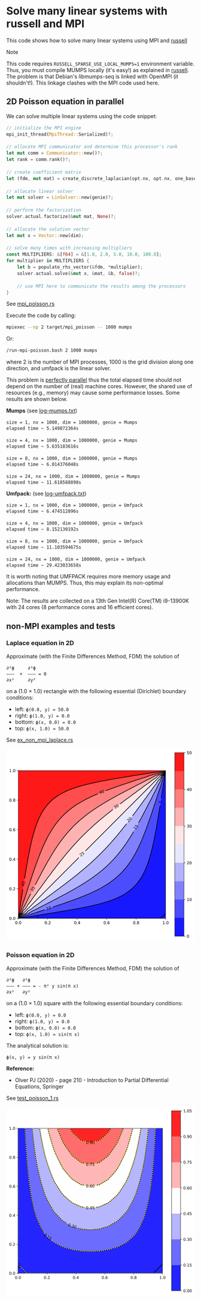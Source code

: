 # Solve many linear systems with russell and MPI

This code shows how to solve many linear systems using MPI and [russell](https://github.com/cpmech/russell/)

> [!NOTE]
> This code requires `RUSSELL_SPARSE_USE_LOCAL_MUMPS=1` environment variable. Thus, you must compile MUMPS locally (it's easy!) as explained in [russell](https://github.com/cpmech/russell/). The problem is that Debian's libmumps-seq is linked with OpenMPI (it shouldn't!). This linkage clashes with the MPI code used here.

## 2D Poisson equation in parallel

We can solve multiple linear systems using the code snippet:

```rust
// initialize the MPI engine
mpi_init_thread(MpiThread::Serialized)?;

// allocate MPI communicator and determine this processor's rank
let mut comm = Communicator::new()?;
let rank = comm.rank()?;

// create coefficient matrix
let (fdm, mut mat) = create_discrete_laplacian(opt.nx, opt.nx, one_based);

// allocate linear solver
let mut solver = LinSolver::new(genie)?;

// perform the factorization
solver.actual.factorize(&mut mat, None)?;

// allocate the solution vector
let mut x = Vector::new(dim);

// solve many times with increasing multipliers
const MULTIPLIERS: &[f64] = &[1.0, 2.0, 5.0, 10.0, 100.0];
for multiplier in MULTIPLIERS {
    let b = populate_rhs_vector(&fdm, *multiplier);
    solver.actual.solve(&mut x, &mat, &b, false)?;

    // use MPI here to communicate the results among the processors
}
```

See [mpi_poisson.rs](https://github.com/cpmech/solve_many_linsys/blob/main/src/bin/mpi_poisson.rs)

Execute the code by calling:

```bash
mpiexec --np 2 target/mpi_poisson -- 1000 mumps
```

Or:

```bash
/run-mpi-poisson.bash 2 1000 mumps
```

where 2 is the number of MPI processes, 1000 is the grid division along one direction, and umfpack is the linear solver.

This problem is [perfectly parallel](https://en.wikipedia.org/wiki/Embarrassingly_parallel) thus the total elapsed time should not depend on the number of (real) machine cores. However, the shared use of resources (e.g., memory) may cause some performance losses. Some results are shown below.

**Mumps** (see [log-mumps.txt](https://github.com/cpmech/solve_many_linsys/blob/main/log-mumps.txt))

```text
size = 1, nx = 1000, dim = 1000000, genie = Mumps
elapsed time ~ 5.149872364s

size = 4, nx = 1000, dim = 1000000, genie = Mumps
elapsed time ~ 5.635183616s

size = 8, nx = 1000, dim = 1000000, genie = Mumps
elapsed time ~ 6.014376048s

size = 24, nx = 1000, dim = 1000000, genie = Mumps
elapsed time ~ 11.618588898s
```

**Umfpack:** (see [log-umfpack.txt](https://github.com/cpmech/solve_many_linsys/blob/main/log-umfpack.txt))

```text
size = 1, nx = 1000, dim = 1000000, genie = Umfpack
elapsed time ~ 6.474512896s

size = 4, nx = 1000, dim = 1000000, genie = Umfpack
elapsed time ~ 8.152130192s

size = 8, nx = 1000, dim = 1000000, genie = Umfpack
elapsed time ~ 11.103594675s

size = 24, nx = 1000, dim = 1000000, genie = Umfpack
elapsed time ~ 29.423033658s
```

It is worth noting that UMFPACK requires more memory usage and allocations than MUMPS. Thus, this may explain its non-optimal performance.

Note: The results are collected on a 13th Gen Intel(R) Core(TM) i9-13900K with 24 cores (8 performance cores and 16 efficient cores).

## non-MPI examples and tests

### Laplace equation in 2D

Approximate (with the Finite Differences Method, FDM) the solution of

```text
∂²ϕ     ∂²ϕ
———  +  ——— = 0
∂x²     ∂y²
```

on a (1.0 × 1.0) rectangle with the following essential (Dirichlet) boundary conditions:

* left:    `ϕ(0.0, y) = 50.0`
* right:   `ϕ(1.0, y) = 0.0`
* bottom:  `ϕ(x, 0.0) = 0.0`
* top:     `ϕ(x, 1.0) = 50.0`

See [ex_non_mpi_laplace.rs](https://github.com/cpmech/solve_many_linsys/blob/main/examples/ex_non_mpi_laplace.rs)

![2D Laplace equation](data/figures/ex_non_mpi_laplace.svg)

### Poisson equation in 2D 

Approximate (with the Finite Differences Method, FDM) the solution of

```text
∂²ϕ   ∂²ϕ
——— + ——— = - π² y sin(π x)
∂x²   ∂y²
```

on a (1.0 × 1.0) square with the following essential boundary conditions:

* left:    `ϕ(0.0, y) = 0.0`
* right:   `ϕ(1.0, y) = 0.0`
* bottom:  `ϕ(x, 0.0) = 0.0`
* top:     `ϕ(x, 1.0) = sin(π x)`

The analytical solution is:

```text
ϕ(x, y) = y sin(π x)
```

**Reference:**

* Olver PJ (2020) - page 210 - Introduction to Partial Differential Equations, Springer

See [test_poisson_1.rs](https://github.com/cpmech/solve_many_linsys/blob/main/tests/test_poisson_1.rs)

![2D Poisson equation](data/figures/test_poisson_1.svg)
